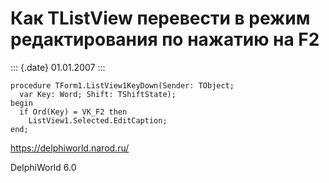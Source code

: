 Как TListView перевести в режим редактирования по нажатию на F2
===============================================================

::: {.date}
01.01.2007
:::

    procedure TForm1.ListView1KeyDown(Sender: TObject;
      var Key: Word; Shift: TShiftState);
    begin
      if Ord(Key) = VK_F2 then
        ListView1.Selected.EditCaption;
    end;

<https://delphiworld.narod.ru/>

DelphiWorld 6.0

